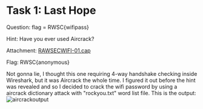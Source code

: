 # Task 1: Last Hope
Question: flag = RWSC{wifipass}

Hint: Have you ever used Aircrack?

Attachment: [RAWSECWIFI-01.cap](https://cdn.discordapp.com/attachments/524898749911400458/1215070736184639528/RAWSECWIFI-01.cap?ex=65fb69ce&is=65e8f4ce&hm=9362f65b3c1427e1aec4305e5682f04cf2a9d9f152f11f238622b42864846b5c&)

Flag: RWSC{anonymous}

Not gonna lie, I thought this one requiring 4-way handshake checking inside Wireshark, but it was Aircrack the whole time. I figured it out before the hint was revealed and so I decided to crack the wifi password by using a aircrack dictionary attack with "rockyou.txt" word list file. This is the output:
![aircrackoutput](https://media.discordapp.net/attachments/524898749911400458/1215072722586050611/WhatsApp_Image_2024-03-05_at_10.51.16_47538c59.jpg?ex=65fb6ba8&is=65e8f6a8&hm=0a7915fb5dfc1e5da36e851ccbe7208c029f54b63af8d3685b6c43c99c5737c9&=&format=webp&width=590&height=663)
